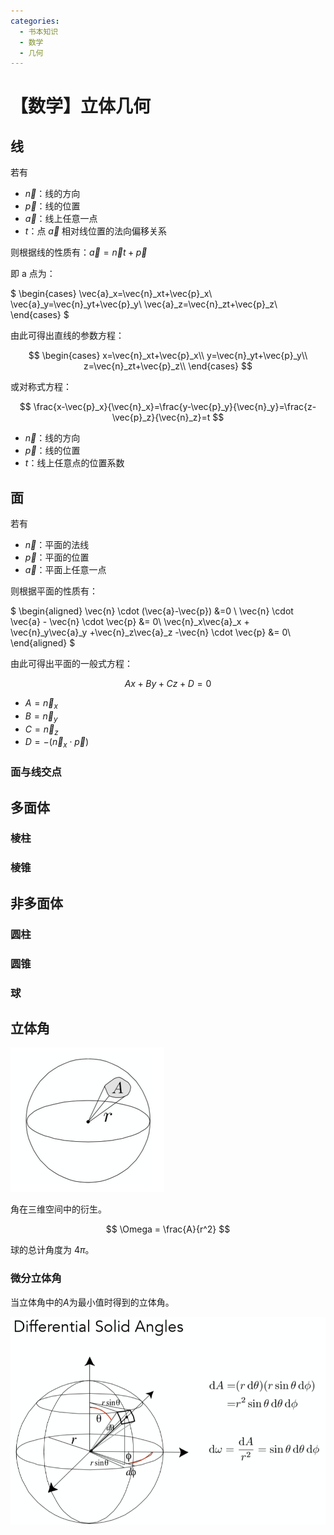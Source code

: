 ```yaml
---
categories:
  - 书本知识
  - 数学
  - 几何
---
```

# 【数学】立体几何

## 线

若有

- $\vec{n}$：线的方向
- $\vec{p}$：线的位置
- $\vec{a}$：线上任意一点
- $t$：点 $\vec{a}$ 相对线位置的法向偏移关系

则根据线的性质有：$\vec{a} = \vec{n}t +\vec{p}$

即 a 点为：

$
\begin{cases}
\vec{a}_x=\vec{n}_xt+\vec{p}_x\\
\vec{a}_y=\vec{n}_yt+\vec{p}_y\\
\vec{a}_z=\vec{n}_zt+\vec{p}_z\\
\end{cases}
$

由此可得出直线的参数方程：

$$
\begin{cases}
x=\vec{n}_xt+\vec{p}_x\\
y=\vec{n}_yt+\vec{p}_y\\
z=\vec{n}_zt+\vec{p}_z\\
\end{cases}
$$

或对称式方程：

$$
\frac{x-\vec{p}_x}{\vec{n}_x}=\frac{y-\vec{p}_y}{\vec{n}_y}=\frac{z-\vec{p}_z}{\vec{n}_z}=t
$$

- $\vec{n}$：线的方向
- $\vec{p}$：线的位置
- $t$：线上任意点的位置系数

## 面

若有

- $\vec{n}$：平面的法线
- $\vec{p}$：平面的位置
- $\vec{a}$：平面上任意一点

则根据平面的性质有：

$
\begin{aligned}
\vec{n} \cdot (\vec{a}-\vec{p}) &=0 \\
\vec{n} \cdot \vec{a} - \vec{n} \cdot \vec{p} &= 0\\
\vec{n}_x\vec{a}_x + \vec{n}_y\vec{a}_y +\vec{n}_z\vec{a}_z -\vec{n} \cdot \vec{p} &= 0\\
\end{aligned}
$

由此可得出平面的一般式方程：

$$
Ax+By+Cz+D=0
$$

- $A=\vec{n}_x$
- $B=\vec{n}_y$
- $C=\vec{n}_z$
- $D=-(\vec{n}_x \cdot \vec{p})$

### 面与线交点

## 多面体

### 棱柱

### 棱锥

## 非多面体

### 圆柱

### 圆锥

### 球

## 立体角

![alt text](../../../../assets/images/image-1.png)

角在三维空间中的衍生。

$$
\Omega = \frac{A}{r^2}
$$

球的总计角度为 $4\pi$。

### 微分立体角

当立体角中的$A$为最小值时得到的立体角。

![alt text](../../../../assets/images/v2-08bd4e7fe0adbef6e11f8dc77f344001_1440w.png)
